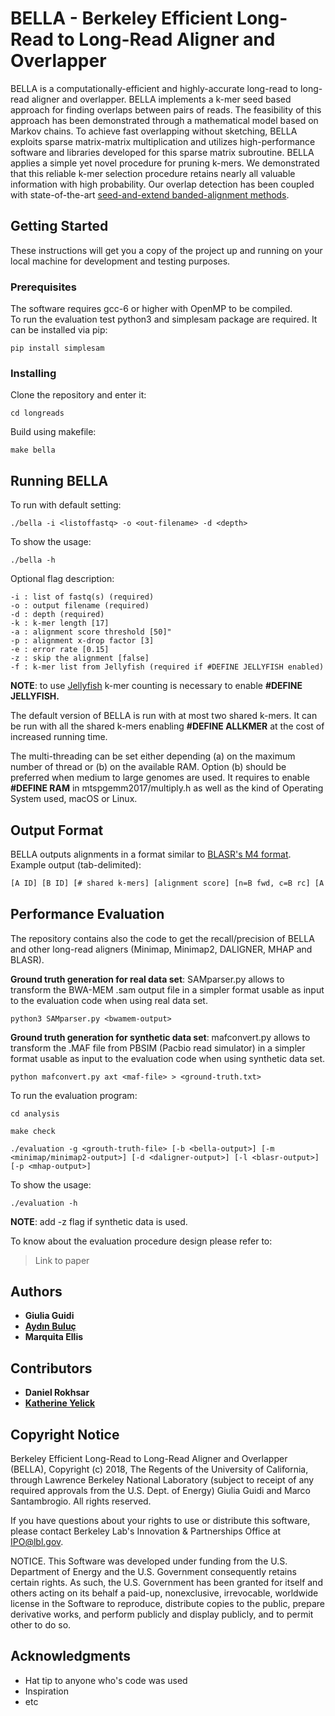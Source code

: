 # BELLA - Berkeley Efficient Long-Read to Long-Read Aligner and Overlapper

BELLA is a computationally-efficient and highly-accurate long-read to long-read aligner and overlapper. BELLA implements a k-mer seed based approach for finding overlaps between pairs of reads. The feasibility of this approach has been demonstrated through a mathematical model based on Markov chains. To achieve fast overlapping without sketching, BELLA exploits sparse matrix-matrix multiplication and utilizes high-performance software and libraries developed for this sparse matrix subroutine.
BELLA applies a simple yet novel procedure for pruning k-mers. We demonstrated that this reliable k-mer selection procedure retains nearly all valuable information with high probability. Our overlap detection has been coupled with state-of-the-art [seed-and-extend banded-alignment methods](https://github.com/seqan/seqan). 

## Getting Started

These instructions will get you a copy of the project up and running on your local machine for development and testing purposes.

### Prerequisites

The software requires gcc-6 or higher with OpenMP to be compiled.  
To run the evaluation test python3 and simplesam package are required. It can be installed via pip: 
```
pip install simplesam
```

### Installing

Clone the repository and enter it:

```
cd longreads
```
Build using makefile:

```
make bella
```

## Running BELLA

To run with default setting:
```
./bella -i <listoffastq> -o <out-filename> -d <depth>
```

To show the usage:
```
./bella -h
```

Optional flag description: 
```
-i : list of fastq(s) (required)
-o : output filename (required)
-d : depth (required)
-k : k-mer length [17]
-a : alignment score threshold [50]"
-p : alignment x-drop factor [3]
-e : error rate [0.15]
-z : skip the alignment [false]
-f : k-mer list from Jellyfish (required if #DEFINE JELLYFISH enabled)
```
**NOTE**: to use [Jellyfish](http://www.cbcb.umd.edu/software/jellyfish/) k-mer counting is necessary to enable **#DEFINE JELLYFISH.**  

The default version of BELLA is run with at most two shared k-mers. It can be run with all the shared k-mers enabling **#DEFINE ALLKMER** at the cost of increased running time.  

The multi-threading can be set either depending (a) on the maximum number of thread or (b) on the available RAM. Option (b) should be preferred when medium to large genomes are used. It requires to enable **#DEFINE RAM** in mtspgemm2017/multiply.h as well as the kind of Operating System used, macOS or Linux.

## Output Format

BELLA outputs alignments in a format similar to [BLASR's M4 format](https://github.com/PacificBiosciences/blasr/wiki/Blasr-Output-Format). Example output (tab-delimited):

```HTML
[A ID] [B ID] [# shared k-mers] [alignment score] [n=B fwd, c=B rc] [A start] [A end] [A length] [B start] [B end] [B length]
```

## Performance Evaluation

The repository contains also the code to get the recall/precision of BELLA and other long-read aligners (Minimap, Minimap2, DALIGNER, MHAP and BLASR).

**Ground truth generation for real data set**: SAMparser.py allows to transform the BWA-MEM .sam output file in a simpler format usable as input to the evaluation code when using real data set. 

```
python3 SAMparser.py <bwamem-output>
```

**Ground truth generation for synthetic data set**: mafconvert.py allows to transform the .MAF file from PBSIM (Pacbio read simulator) in a simpler format usable as input to the evaluation code when using synthetic data set.

```
python mafconvert.py axt <maf-file> > <ground-truth.txt>
```

To run the evaluation program:
```
cd analysis
```
```
make check
```
```
./evaluation -g <grouth-truth-file> [-b <bella-output>] [-m <minimap/minimap2-output>] [-d <daligner-output>] [-l <blasr-output>] [-p <mhap-output>]
```

To show the usage:
```
./evaluation -h
```
**NOTE**: add -z flag if synthetic data is used.  

To know about the evaluation procedure design please refer to:

> Link to paper

## Authors

* **Giulia Guidi**
* [**Aydın Buluç**](https://people.eecs.berkeley.edu/~aydin/)
* **Marquita Ellis**

## Contributors

* **Daniel Rokhsar**
* [**Katherine Yelick**](https://people.eecs.berkeley.edu/~yelick/?_ga=2.137275831.646808918.1523950603-1375276454.1515506755)

## Copyright Notice
 
Berkeley Efficient Long-Read to Long-Read Aligner and Overlapper (BELLA), Copyright (c) 2018, The Regents of the University of California, through Lawrence Berkeley National Laboratory (subject to receipt of any required approvals from the U.S. Dept. of Energy) Giulia Guidi and Marco Santambrogio. All rights reserved.
 
If you have questions about your rights to use or distribute this software, please contact Berkeley Lab's Innovation & Partnerships Office at IPO@lbl.gov.
 
NOTICE. This Software was developed under funding from the U.S. Department of Energy and the U.S. Government consequently retains certain rights. As such, the U.S. Government has been granted for itself and others acting on its behalf a paid-up, nonexclusive, irrevocable, worldwide license in the Software to reproduce, distribute copies to the public, prepare derivative works, and perform publicly and display publicly, and to permit other to do so. 

## Acknowledgments

* Hat tip to anyone who's code was used
* Inspiration
* etc

